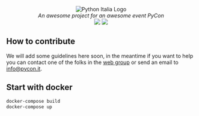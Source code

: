 <p align="center">
    <img src="https://avatars1.githubusercontent.com/u/3573467?s=96" alt="Python Italia Logo" />
    <br>
    <i>An awesome project for an awesome event PyCon</i>
    <br>
    <a  class="badge-align" href="https://www.codacy.com/app/pythonitalia/pycon?utm_source=github.com&amp;utm_medium=referral&amp;utm_content=pythonitalia/pycon&amp;utm_campaign=Badge_Grade"><img src="https://api.codacy.com/project/badge/Grade/b0f6b7573fab4dbbb49d8b1ee0f510f4"/></a>
    <a class="badge-align" href="https://www.codacy.com/app/pythonitalia/pycon?utm_source=github.com&amp;utm_medium=referral&amp;utm_content=pythonitalia/pycon&amp;utm_campaign=Badge_Coverage"><img src="https://api.codacy.com/project/badge/Coverage/b0f6b7573fab4dbbb49d8b1ee0f510f4"/></a>
</p>

## How to contribute

We will add some guidelines here soon, in the meantime if you want to help you can contact one of the folks in the [web group](https://github.com/orgs/pythonitalia/teams/web-team) or send an email to [info@pycon.it](mailto:info@pycon.it).

## Start with docker

```sh
docker-compose build
docker-compose up
```
